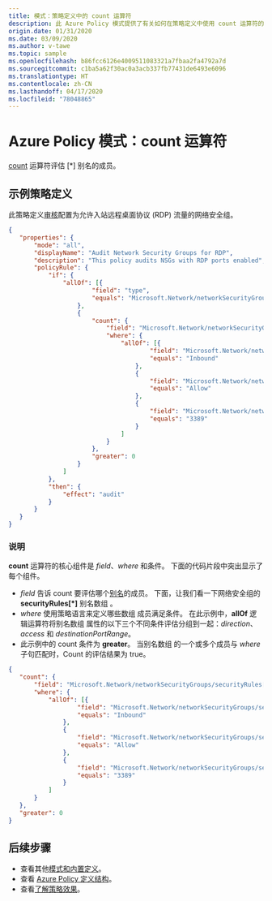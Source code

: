 ```yaml
---
title: 模式：策略定义中的 count 运算符
description: 此 Azure Policy 模式提供了有关如何在策略定义中使用 count 运算符的示例。
origin.date: 01/31/2020
ms.date: 03/09/2020
ms.author: v-tawe
ms.topic: sample
ms.openlocfilehash: b86fcc6126e4009511083321a7fbaa2fa4792a7d
ms.sourcegitcommit: c1ba5a62f30ac0a3acb337fb77431de6493e6096
ms.translationtype: HT
ms.contentlocale: zh-CN
ms.lasthandoff: 04/17/2020
ms.locfileid: "78048865"
---
```

# <a name="azure-policy-pattern-the-count-operator"></a>Azure Policy 模式：count 运算符

[count](../concepts/definition-structure.md#count) 运算符评估 \[\*\] 别名的成员。

## <a name="sample-policy-definition"></a>示例策略定义

此策略定义[审核](../concepts/effects.md#audit)配置为允许入站远程桌面协议 (RDP) 流量的网络安全组。

```json
{
   "properties": {
       "mode": "all",
       "displayName": "Audit Network Security Groups for RDP",
       "description": "This policy audits NSGs with RDP ports enabled",
       "policyRule": {
           "if": {
               "allOf": [{
                       "field": "type",
                       "equals": "Microsoft.Network/networkSecurityGroups"
                   },
                   {
                       "count": {
                           "field": "Microsoft.Network/networkSecurityGroups/securityRules[*]",
                           "where": {
                               "allOf": [{
                                       "field": "Microsoft.Network/networkSecurityGroups/securityRules[*].direction",
                                       "equals": "Inbound"
                                   },
                                   {
                                       "field": "Microsoft.Network/networkSecurityGroups/securityRules[*].access",
                                       "equals": "Allow"
                                   },
                                   {
                                       "field": "Microsoft.Network/networkSecurityGroups/securityRules[*].destinationPortRange",
                                       "equals": "3389"
                                   }
                               ]
                           }
                       },
                       "greater": 0
                   }
               ]
           },
           "then": {
               "effect": "audit"
           }
       }
   }
}
```

### <a name="explanation"></a>说明

**count** 运算符的核心组件是 _field_、_where_ 和条件。 下面的代码片段中突出显示了每个组件。

- _field_ 告诉 count 要评估哪个[别名](../concepts/definition-structure.md#aliases)的成员。 下面，让我们看一下网络安全组的 **securityRules\[\*\]** 别名数组  。
- _where_ 使用策略语言来定义哪些数组  成员满足条件。 在此示例中，**allOf** 逻辑运算符将别名数组  属性的以下三个不同条件评估分组到一起：_direction_、_access_ 和 _destinationPortRange_。
- 此示例中的 count 条件为 **greater**。 当别名数组  的一个或多个成员与 _where_ 子句匹配时，Count 的评估结果为 true。

```json
{
   "count": {
       "field": "Microsoft.Network/networkSecurityGroups/securityRules[*]",
       "where": {
           "allOf": [{
                   "field": "Microsoft.Network/networkSecurityGroups/securityRules[*].direction",
                   "equals": "Inbound"
               },
               {
                   "field": "Microsoft.Network/networkSecurityGroups/securityRules[*].access",
                   "equals": "Allow"
               },
               {
                   "field": "Microsoft.Network/networkSecurityGroups/securityRules[*].destinationPortRange",
                   "equals": "3389"
               }
           ]
       }
   },
   "greater": 0
}
```

## <a name="next-steps"></a>后续步骤

- 查看其他[模式和内置定义](./index.md)。
- 查看 [Azure Policy 定义结构](../concepts/definition-structure.md)。
- 查看[了解策略效果](../concepts/effects.md)。